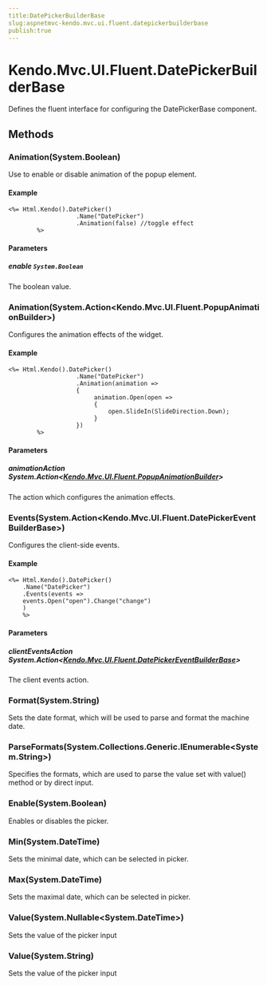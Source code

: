 ```yaml
---
title:DatePickerBuilderBase
slug:aspnetmvc-kendo.mvc.ui.fluent.datepickerbuilderbase
publish:true
---
```


# Kendo.Mvc.UI.Fluent.DatePickerBuilderBase

Defines the fluent interface for configuring the DatePickerBase component.

## Methods

### Animation(System.Boolean)
Use to enable or disable animation of the popup element.

#### Example
    <%= Html.Kendo().DatePicker()
        	           .Name("DatePicker")
        	           .Animation(false) //toggle effect
        	%>

#### Parameters

##### enable `System.Boolean`
The boolean value.

### Animation(System.Action\<Kendo.Mvc.UI.Fluent.PopupAnimationBuilder\>)
Configures the animation effects of the widget.

#### Example
    <%= Html.Kendo().DatePicker()
        	           .Name("DatePicker")
        	           .Animation(animation =>
        	           {
        		            animation.Open(open =>
        		            {
        		                open.SlideIn(SlideDirection.Down);
        		            }
        	           })
        	%>

#### Parameters

##### animationAction System.Action\<[Kendo.Mvc.UI.Fluent.PopupAnimationBuilder](/api/wrappers/aspnet-mvc/Kendo.Mvc.UI.Fluent/PopupAnimationBuilder)\>
The action which configures the animation effects.

### Events(System.Action\<Kendo.Mvc.UI.Fluent.DatePickerEventBuilderBase\>)
Configures the client-side events.

#### Example
    <%= Html.Kendo().DatePicker()
        .Name("DatePicker")
        .Events(events =>
        events.Open("open").Change("change")
        )
        %>

#### Parameters

##### clientEventsAction System.Action\<[Kendo.Mvc.UI.Fluent.DatePickerEventBuilderBase](/api/wrappers/aspnet-mvc/Kendo.Mvc.UI.Fluent/DatePickerEventBuilderBase)\>
The client events action.

### Format(System.String)
Sets the date format, which will be used to parse and format the machine date.

### ParseFormats(System.Collections.Generic.IEnumerable\<System.String\>)
Specifies the formats, which are used to parse the value set with value() method or by direct input.

### Enable(System.Boolean)
Enables or disables the picker.

### Min(System.DateTime)
Sets the minimal date, which can be selected in picker.

### Max(System.DateTime)
Sets the maximal date, which can be selected in picker.

### Value(System.Nullable\<System.DateTime\>)
Sets the value of the picker input

### Value(System.String)
Sets the value of the picker input